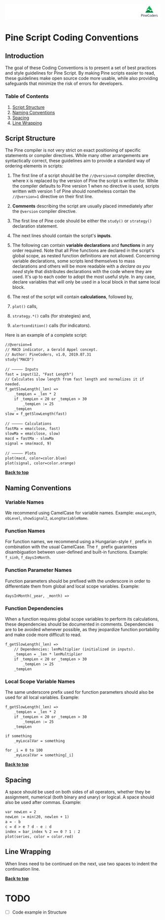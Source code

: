 
![logo](../../images/pinelong.png "Pine")

# Pine Script Coding Conventions

## Introduction

The goal of these Coding Conventions is to present a set of best practices and style guidelines for Pine Script. By making Pine scripts easier to read, these guidelines make open source code more usable, while also providing safeguards that minimize the risk of errors for developers.

### Table of Contents

1. [Script Structure](#script-structure)
1. [Naming Conventions](#naming-conventions)
1. [Spacing](#spacing)
1. [Line Wrapping](#line-wrapping)

## Script Structure

The Pine compiler is not very strict on exact positioning of specific statements or compiler directives. While many other arrangements are syntactically correct, these guidelines aim to provide a standard way of ordering elements in scripts:

1. The first line of a script should be the `//@version=X` compiler directive, where `X` is replaced by the version of Pine the script is written for. While the compiler defaults to Pine version 1 when no directive is used, scripts written with version 1 of Pine should nonetheless contain the `//@version=1` directive on their first line.

1. **Comments** describing the script are usually placed immediately after the `@version` compiler directive.

1. The first line of Pine code should be either the `study()` or `strategy()` declaration statement.

1. The next lines should contain the script's **inputs**.

1. The following can contain **variable declarations** and **functions** in any order required. Note that all Pine functions are declared in the script's global scope, as nested function definitions are not allowed. Concerning variable declarations, some scripts lend themselves to mass declarations and others will be more readable with a *declare as you need* style that distributes declarations with the code where they are used. It's up to each coder to adopt the most useful style. In any case, declare variables that will only be used in a local block in that same local block.

1. The rest of the script will contain **calculations**, followed by,

1. `plot()` calls,
1. `strategy.*()` calls (for strategies) and,
1. `alertcondition()` calls (for indicators).

Here is an example of a complete script:

```
//@version=4
// MACD indicator, a Gerald Appel concept.
// Author: PineCoders, v1.0, 2019.07.31
study("MACD")

// ————— Inputs
fast = input(12, "Fast Length")
// Calculates slow length from fast length and normalizes it if needed.
f_getSlowLength(_len) =>
    _tempLen = _len * 2
    if _tempLen < 20 or _tempLen > 30
        _tempLen := 25
    _tempLen
slow = f_getSlowLength(fast)

// ————— Calculations
fastMa = ema(close, fast)
slowMa = ema(close, slow)
macd = fastMa - slowMa
signal = sma(macd, 9)

// ————— Plots
plot(macd, color=color.blue)
plot(signal, color=color.orange)
```

**[Back to top](#table-of-contents)**

## Naming Conventions

### Variable Names

We recommend using CamelCase for variable names. Example: `emaLength`, `obLevel`, `showSignal2`, `aLongVariableName`.

### Function Names

For function names, we recommend using a Hungarian-style `f_` prefix in combination with the usual CamelCase. The `f_` prefix guarantees disambiguation between user-defined and built-in functions. Example: `f_sinh`, `f_daysInMonth`.

### Function Parameter Names

Function parameters should be prefixed with the underscore in order to differentiate them from global and local scope variables. Example:
```
daysInMonth(_year, _month) =>
```

### Function Dependencies

When a function requires global scope variables to perform its calculations, these dependencies should be documented in comments. Dependencies are to be avoided whenever possible, as they jeopardize function portability and make code more difficult to read.

```
f_getSlowLength(_len) =>
    // Dependencies: lenMultiplier (initialized in inputs). 
    _tempLen = _len * lenMultiplier
    if _tempLen < 20 or _tempLen > 30
        _tempLen := 25
    _tempLen
```

### Local Scope Variable Names

The same underscore prefix used for function parameters should also be used for all local variables. Example:
```
f_getSlowLength(_len) =>
    _tempLen = _len * 2
    if _tempLen < 20 or _tempLen > 30
        _tempLen := 25
    _tempLen
```
```
if something
    _myLocalVar = something
```
```
for _i = 0 to 100
    _myLocalVar = something[_i]
```

**[Back to top](#table-of-contents)**

## Spacing

A space should be used on both sides of all operators, whether they be assignment, numerical (both binary and unary) or logical. A space should also be used after commas. Example:
```
var newLen = 2
newLen := min(20, newlen + 1)
a = - b
c = d > e ? d - e : d
index = bar_index % 2 == 0 ? 1 : 2
plot(series, color = color.red)

```
## Line Wrapping

When lines need to be continued on the next, use two spaces to indent the continuation line.

**[Back to top](#table-of-contents)**

# TODO

- [ ] Code example in Structure


